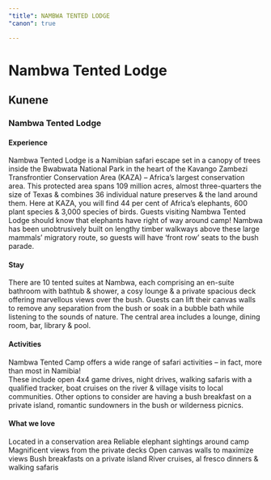 ```yaml
---
"title": NAMBWA TENTED LODGE
"canon": true

---
```


# Nambwa Tented Lodge
## Kunene
### Nambwa Tented Lodge

#### Experience
Nambwa Tented Lodge is a Namibian safari escape set in a canopy of trees inside the Bwabwata National Park in the heart of the Kavango Zambezi Transfrontier Conservation Area (KAZA) – Africa’s largest conservation area.
This protected area spans 109 million acres, almost three-quarters the size of Texas &amp; combines 36 individual nature preserves &amp; the land around them.
Here at KAZA, you will find 44 per cent of Africa’s elephants, 600 plant species &amp; 3,000 species of birds.
Guests visiting Nambwa Tented Lodge should know that elephants have right of way around camp!  Nambwa has been unobtrusively built on lengthy timber walkways above these large mammals’ migratory route, so guests will have ‘front row’ seats to the bush parade.

#### Stay
There are 10 tented suites at Nambwa, each comprising an en-suite bathroom with bathtub &amp; shower, a cosy lounge &amp; a private spacious deck offering marvellous views over the bush.
Guests can lift their canvas walls to remove any separation from the bush or soak in a bubble bath while listening to the sounds of nature.
The central area includes a lounge, dining room, bar, library &amp; pool.

#### Activities
Nambwa Tented Camp offers a wide range of safari activities – in fact, more than most in Namibia!  
These include open 4x4 game drives, night drives, walking safaris with a qualified tracker, boat cruises on the river &amp; village visits to local communities.
Other options to consider are having a bush breakfast on a private island, romantic sundowners in the bush or wilderness picnics.


#### What we love
Located in a conservation area
Reliable elephant sightings around camp
Magnificent views from the private decks
Open canvas walls to maximize views
Bush breakfasts on a private island
River cruises, al fresco dinners &amp; walking safaris